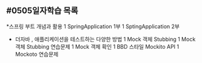 #0505일자학습 목록 
-
*스프링 부트 개념과 활용
1 SpringApplication 1부
1 SptingApplication 2부
* 더자바 , 애플리케이션을 테스트하는 다양한 방법
1 Mock 객체 Stubbing
1 Mock 객체 Stubbing 연습문제
1 Mock 객체 확인
1 BBD 스타일 Mockito API
1 Mockoto 연습문제

